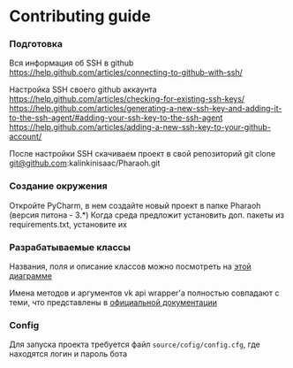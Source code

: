 # Contributing guide

### Подготовка
Вся информация об SSH в github
https://help.github.com/articles/connecting-to-github-with-ssh/

Настройка SSH своего github аккаунта
https://help.github.com/articles/checking-for-existing-ssh-keys/
https://help.github.com/articles/generating-a-new-ssh-key-and-adding-it-to-the-ssh-agent/#adding-your-ssh-key-to-the-ssh-agent
https://help.github.com/articles/adding-a-new-ssh-key-to-your-github-account/

После настройки SSH скачиваем проект в свой репозиторий
git clone git@github.com:kalinkinisaac/Pharaoh.git

### Создание окружения
Откройте PyCharm, в нем создайте новый проект в папке Pharaoh (версия питона - 3.*)
Когда среда предложит установить доп. пакеты из requirements.txt, установите их
### Разрабатываемые классы
Названия, поля и описание классов можно посмотреть на [этой диаграмме](https://gliffy.com/go/publish/11961848)

Имена методов и аргументов vk api wrapper'а полностью совпадают с теми, что представлены в [официальной документации](https://vk.com/dev/manuals)
### Config
Для запуска проекта требуется файл `source/cofig/config.cfg`, где находятся логин и пароль бота
